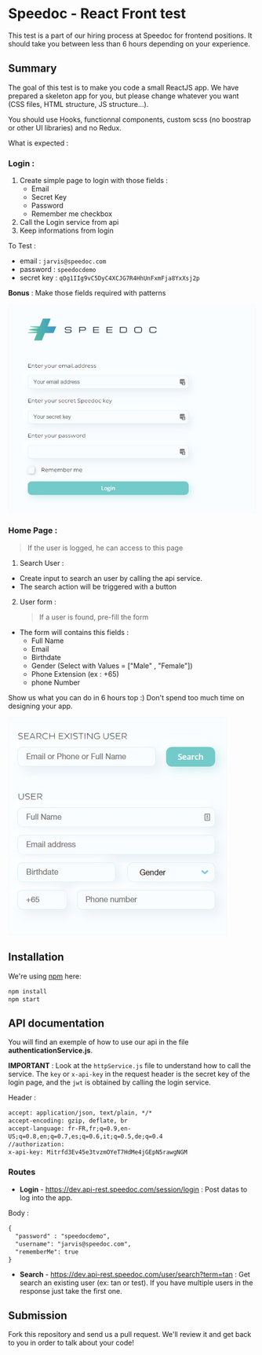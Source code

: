 # Speedoc - React Front test

This test is a part of our hiring process at Speedoc for frontend positions. It should take you between less than 6 hours depending on your experience.

## Summary

The goal of this test is to make you code a small ReactJS app. We have prepared a skeleton app for you, but please change whatever you want (CSS files, HTML structure, JS structure...).

You should use Hooks, functionnal components, custom scss (no boostrap or other UI libraries) and no Redux.

What is expected :

### Login :

  1. Create simple page to login with those fields :
     - Email
     - Secret Key
     - Password
     - Remember me checkbox
  2. Call the Login service from api
  3. Keep informations from login

  To Test :

  - email : `jarvis@speedoc.com`
  - password : `speedocdemo`
  - secret key : `qOg1IIg9vC5DyC4XCJG7R4HhUnFxmFja8YxXsj2p`

**Bonus** : Make those fields required with patterns

![Login Page Example](/src/images/login.jpg)

### Home Page :
  > If the user is logged, he can access to this page

1. Search User :

- Create input to search an user by calling the api service.
- The search action will be triggered with a button

2. User form :
   > If a user is found, pre-fill the form

- The form will contains this fields :
  - Full Name
  - Email
  - Birthdate
  - Gender (Select with Values = ["Male" , "Female"])
  - Phone Extension (ex : +65)
  - phone Number

Show us what you can do in 6 hours top :) Don't spend too much time on designing your app.

![User Form Example](/src/images/form.jpg)

## Installation

We're using [npm](https://www.npmjs.com/) here:

```
npm install
npm start
```

## API documentation

You will find an exemple of how to use our api in the file **authenticationService.js**.

**IMPORTANT** : Look at the `httpService.js` file to understand how to call the service.
The `key` or `x-api-key` in the request header is the secret key of the login page, and the `jwt` is obtained by calling the login service.

Header :

```
accept: application/json, text/plain, */*
accept-encoding: gzip, deflate, br
accept-language: fr-FR,fr;q=0.9,en-US;q=0.8,en;q=0.7,es;q=0.6,it;q=0.5,de;q=0.4
//authorization:
x-api-key: Mitrfd3Ev45e3tvzmOYeT7HdMe4jGEpN5rawgNGM

```

### Routes

- **Login** - https://dev.api-rest.speedoc.com/session/login : Post datas to log into the app.

Body :

```
{
  "password" : "speedocdemo",
  "username": "jarvis@speedoc.com",
  "rememberMe": true
}
```

- **Search** - https://dev.api-rest.speedoc.com/user/search?term=tan : Get search an existing user (ex: tan or test). If you have multiple users in the response just take the first one.

## Submission

Fork this repository and send us a pull request. We'll review it and get back to you in order to talk about your code!
